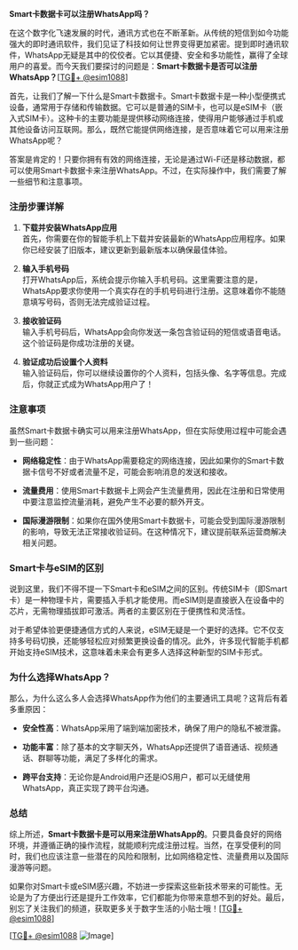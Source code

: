 **Smart卡数据卡可以注册WhatsApp吗？**

在这个数字化飞速发展的时代，通讯方式也在不断革新。从传统的短信到如今功能强大的即时通讯软件，我们见证了科技如何让世界变得更加紧密。提到即时通讯软件，WhatsApp无疑是其中的佼佼者。它以其便捷、安全和多功能性，赢得了全球用户的喜爱。而今天我们要探讨的问题是：**Smart卡数据卡是否可以注册WhatsApp？**[[TG💪+ @esim1088](https://t.me/s/esim1088)]

首先，让我们了解一下什么是Smart卡数据卡。Smart卡数据卡是一种小型便携式设备，通常用于存储和传输数据。它可以是普通的SIM卡，也可以是eSIM卡（嵌入式SIM卡）。这种卡的主要功能是提供移动网络连接，使得用户能够通过手机或其他设备访问互联网。那么，既然它能提供网络连接，是否意味着它可以用来注册WhatsApp呢？

答案是肯定的！只要你拥有有效的网络连接，无论是通过Wi-Fi还是移动数据，都可以使用Smart卡数据卡来注册WhatsApp。不过，在实际操作中，我们需要了解一些细节和注意事项。

### **注册步骤详解**

1. **下载并安装WhatsApp应用**  
   首先，你需要在你的智能手机上下载并安装最新的WhatsApp应用程序。如果你已经安装了旧版本，建议更新到最新版本以确保最佳体验。

2. **输入手机号码**  
   打开WhatsApp后，系统会提示你输入手机号码。这里需要注意的是，WhatsApp要求你使用一个真实存在的手机号码进行注册。这意味着你不能随意填写号码，否则无法完成验证过程。

3. **接收验证码**  
   输入手机号码后，WhatsApp会向你发送一条包含验证码的短信或语音电话。这个验证码是你成功注册的关键。

4. **验证成功后设置个人资料**  
   输入验证码后，你可以继续设置你的个人资料，包括头像、名字等信息。完成后，你就正式成为WhatsApp用户了！

### **注意事项**

虽然Smart卡数据卡确实可以用来注册WhatsApp，但在实际使用过程中可能会遇到一些问题：

- **网络稳定性**：由于WhatsApp需要稳定的网络连接，因此如果你的Smart卡数据卡信号不好或者流量不足，可能会影响消息的发送和接收。
  
- **流量费用**：使用Smart卡数据卡上网会产生流量费用，因此在注册和日常使用中要注意监控流量消耗，避免产生不必要的额外开支。

- **国际漫游限制**：如果你在国外使用Smart卡数据卡，可能会受到国际漫游限制的影响，导致无法正常接收验证码。在这种情况下，建议提前联系运营商解决相关问题。

### **Smart卡与eSIM的区别**

说到这里，我们不得不提一下Smart卡和eSIM之间的区别。传统SIM卡（即Smart卡）是一种物理卡片，需要插入手机才能使用。而eSIM则是直接嵌入在设备中的芯片，无需物理插拔即可激活。两者的主要区别在于便携性和灵活性。

对于希望体验更便捷通信方式的人来说，eSIM无疑是一个更好的选择。它不仅支持多号码切换，还能够轻松应对频繁更换设备的情况。此外，许多现代智能手机都开始支持eSIM技术，这意味着未来会有更多人选择这种新型的SIM卡形式。

### **为什么选择WhatsApp？**

那么，为什么这么多人会选择WhatsApp作为他们的主要通讯工具呢？这背后有着多重原因：

- **安全性高**：WhatsApp采用了端到端加密技术，确保了用户的隐私不被泄露。
  
- **功能丰富**：除了基本的文字聊天外，WhatsApp还提供了语音通话、视频通话、群聊等功能，满足了多样化的需求。
  
- **跨平台支持**：无论你是Android用户还是iOS用户，都可以无缝使用WhatsApp，真正实现了跨平台沟通。

### **总结**

综上所述，**Smart卡数据卡是可以用来注册WhatsApp的**。只要具备良好的网络环境，并遵循正确的操作流程，就能顺利完成注册过程。当然，在享受便利的同时，我们也应该注意一些潜在的风险和限制，比如网络稳定性、流量费用以及国际漫游等问题。

如果你对Smart卡或eSIM感兴趣，不妨进一步探索这些新技术带来的可能性。无论是为了方便出行还是提升工作效率，它们都能为你带来意想不到的好处。最后，别忘了关注我们的频道，获取更多关于数字生活的小贴士哦！[[TG💪+ @esim1088](https://t.me/s/esim1088)]

[[TG💪+ @esim1088](https://t.me/s/esim1088) ![Image](https://i.postimg.cc/4NQfJmqS/Snipaste-2025-05-13-00-14-12.png)]